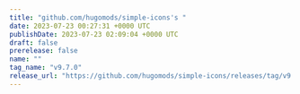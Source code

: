 ```yaml
---
title: "github.com/hugomods/simple-icons's "
date: 2023-07-23 00:27:31 +0000 UTC
publishDate: 2023-07-23 02:09:04 +0000 UTC
draft: false
prerelease: false
name: ""
tag_name: "v9.7.0"
release_url: "https://github.com/hugomods/simple-icons/releases/tag/v9.7.0"
---
```




